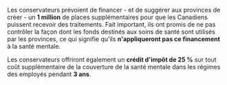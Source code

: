 Les conservateurs prévoient de financer - et de suggérer aux provinces de créer - un **1&nbsp;million** de places supplémentaires pour que les Canadiens puissent recevoir des traitements. Fait important, ils ont promis de ne pas contrôler la façon dont les fonds destinés aux soins de santé sont utilisés par les provinces, ce qui signifie qu'ils **n'appliqueront pas ce financement** à la santé mentale.

Les conservateurs offriront également un **crédit d'impôt de 25&nbsp;%** sur tout coût supplémentaire de la couverture de la santé mentale dans les régimes des employés pendant **3 ans**.